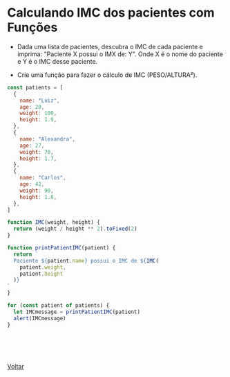 # Calculando IMC dos pacientes com Funções

- Dada uma lista de pacientes, descubra o IMC de cada paciente e imprima: "Paciente X possui o IMX de: Y". Onde X é o nome do paciente e Y é o IMC desse paciente.

- Crie uma função para fazer o cálculo de IMC (PESO/ALTURA²).

```js
const patients = [
  {
    name: "Luiz",
    age: 20,
    weight: 100,
    height: 1.9,
  },
  {
    name: "Alexandra",
    age: 27,
    weight: 70,
    height: 1.7,
  },
  {
    name: "Carlos",
    age: 42,
    weight: 90,
    height: 1.8,
  },
]

function IMC(weight, height) {
  return (weight / height ** 2).toFixed(2)
}

function printPatientIMC(patient) {
  return `
  Paciente ${patient.name} possui o IMC de ${IMC(
    patient.weight,
    patient.height
  )}
`
}

for (const patient of patients) {
  let IMCmessage = printPatientIMC(patient)
  alert(IMCmessage)
}
```

<br>
<br>


<br>

<a href="../README.md">Voltar</a>
